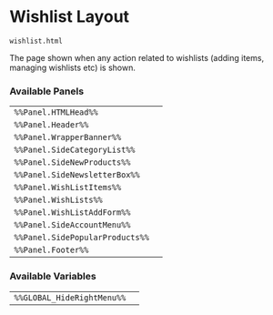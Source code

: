 # Wishlist Layout

`wishlist.html`

The page shown when any action related to wishlists (adding items, managing wishlists etc) is shown.

### Available Panels
|||
|---|---|
| `%%Panel.HTMLHead%%` |
| `%%Panel.Header%%` |
| `%%Panel.WrapperBanner%%` |
| `%%Panel.SideCategoryList%%` |
| `%%Panel.SideNewProducts%%` |
| `%%Panel.SideNewsletterBox%%` |
| `%%Panel.WishListItems%%` |
| `%%Panel.WishLists%%` |
| `%%Panel.WishListAddForm%%` |
| `%%Panel.SideAccountMenu%%` |
| `%%Panel.SidePopularProducts%%` |
| `%%Panel.Footer%%` |

### Available Variables
|||
|---|---|
| `%%GLOBAL_HideRightMenu%%` |
